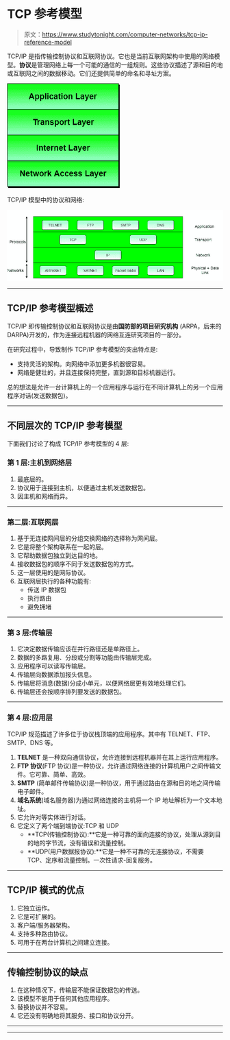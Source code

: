 # TCP 参考模型

> 原文：<https://www.studytonight.com/computer-networks/tcp-ip-reference-model>

TCP/IP 是指传输控制协议和互联网协议。它也是当前互联网架构中使用的网络模型。**协议**是管理网络上每一个可能的通信的一组规则。这些协议描述了源和目的地或互联网之间的数据移动。它们还提供简单的命名和寻址方案。

![Diagram Representation of TCP/IP Model](img/766597d1266742f8255b5ed988a3e0b5.png)

TCP/IP 模型中的协议和网络:

![Diagram Representation of TCP/IP Model](img/1a549de8c4031d95d9991d133b40f78f.png)

* * *

## TCP/IP 参考模型概述

TCP/IP 即传输控制协议和互联网协议是由**国防部的项目研究机构** (ARPA，后来的 DARPA)开发的，作为连接远程机器的网络互连研究项目的一部分。

在研究过程中，导致制作 TCP/IP 参考模型的突出特点是:

*   支持灵活的架构。向网络中添加更多机器很容易。
*   网络是健壮的，并且连接保持完整，直到源和目标机器运行。

总的想法是允许一台计算机上的一个应用程序与运行在不同计算机上的另一个应用程序对话(发送数据包)。

* * *

## 不同层次的 TCP/IP 参考模型

下面我们讨论了构成 TCP/IP 参考模型的 4 层:

### 第 1 层:主机到网络层

1.  最底层的。
2.  协议用于连接到主机，以便通过主机发送数据包。
3.  因主机和网络而异。

* * *

### 第二层:互联网层

1.  基于无连接网间层的分组交换网络的选择称为网间层。
2.  它是将整个架构联系在一起的层。
3.  它帮助数据包独立到达目的地。
4.  接收数据包的顺序不同于发送数据包的方式。
5.  这一层使用的是网际协议。
6.  互联网层执行的各种功能有:
    *   传送 IP 数据包
    *   执行路由
    *   避免拥堵

* * *

### 第 3 层:传输层

1.  它决定数据传输应该在并行路径还是单路径上。
2.  数据的多路复用、分段或分割等功能由传输层完成。
3.  应用程序可以读写传输层。
4.  传输层向数据添加报头信息。
5.  传输层将消息(数据)分成小单元，以便网络层更有效地处理它们。
6.  传输层还会按顺序排列要发送的数据包。

* * *

### 第 4 层:应用层

TCP/IP 规范描述了许多位于协议栈顶端的应用程序。其中有 TELNET、FTP、SMTP、DNS 等。

1.  **TELNET** 是一种双向通信协议，允许连接到远程机器并在其上运行应用程序。
2.  **FTP 协议**(FTP 协议)是一种协议，允许通过网络连接的计算机用户之间传输文件。它可靠、简单、高效。
3.  **SMTP** (简单邮件传输协议)是一种协议，用于通过路由在源和目的地之间传输电子邮件。
4.  **域名系统**(域名服务器)为通过网络连接的主机将一个 IP 地址解析为一个文本地址。
5.  它允许对等实体进行对话。
6.  它定义了两个端到端协议:TCP 和 UDP
    *   **TCP(传输控制协议):**它是一种可靠的面向连接的协议，处理从源到目的地的字节流，没有错误和流量控制。
    *   **UDP(用户数据报协议):**它是一种不可靠的无连接协议，不需要 TCP、定序和流量控制。一次性请求-回复服务。

* * *

## TCP/IP 模式的优点

1.  它独立运作。
2.  它是可扩展的。
3.  客户端/服务器架构。
4.  支持多种路由协议。
5.  可用于在两台计算机之间建立连接。

* * *

## 传输控制协议的缺点

1.  在这种情况下，传输层不能保证数据包的传送。
2.  该模型不能用于任何其他应用程序。
3.  替换协议并不容易。
4.  它还没有明确地将其服务、接口和协议分开。

* * *

* * *